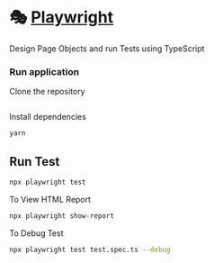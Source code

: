 # 🎭 [Playwright](https://playwright.dev)

Design Page Objects and run Tests using TypeScript

### Run application

Clone the repository

```bash 
```

Install dependencies

```bash
yarn
```

## Run Test

```bash
npx playwright test
```

To View HTML Report

```bash
npx playwright show-report
```

To Debug Test

```bash
npx playwright test test.spec.ts --debug
```

